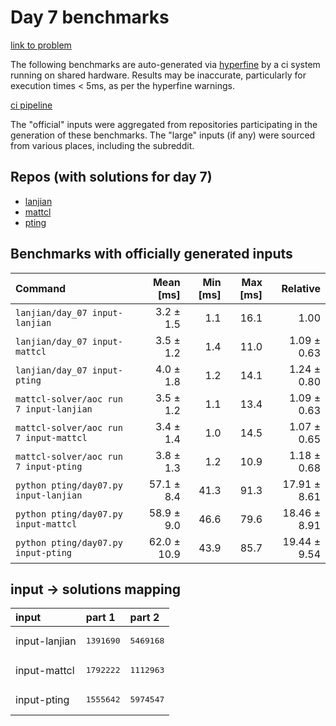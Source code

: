 # Day 7 benchmarks

[link to problem](http://adventofcode.com/2022/day/7)

The following benchmarks are auto-generated via [hyperfine](https://github.com/sharkdp/hyperfine) by a ci system running on shared hardware. Results may be inaccurate, particularly for execution times < 5ms, as per the hyperfine warnings.

[ci pipeline](http://ci.papercode.net:8080/teams/aoc2022/pipelines/aoc-compare-2022)

The "official" inputs were aggregated from repositories participating in the generation of these benchmarks. The "large" inputs (if any) were sourced from various places, including the subreddit.

## Repos (with solutions for day 7)


- [lanjian](https://github.com/LanJian/aoc-2022)
- [mattcl](https://github.com/mattcl/aoc2022)
- [pting](https://github.com/pting/aoc2022)

## Benchmarks with officially generated inputs
| Command | Mean [ms] | Min [ms] | Max [ms] | Relative |
|:---|---:|---:|---:|---:|
| `lanjian/day_07 input-lanjian` | 3.2 ± 1.5 | 1.1 | 16.1 | 1.00 |
| `lanjian/day_07 input-mattcl` | 3.5 ± 1.2 | 1.4 | 11.0 | 1.09 ± 0.63 |
| `lanjian/day_07 input-pting` | 4.0 ± 1.8 | 1.2 | 14.1 | 1.24 ± 0.80 |
| `mattcl-solver/aoc run 7 input-lanjian` | 3.5 ± 1.2 | 1.1 | 13.4 | 1.09 ± 0.63 |
| `mattcl-solver/aoc run 7 input-mattcl` | 3.4 ± 1.4 | 1.0 | 14.5 | 1.07 ± 0.65 |
| `mattcl-solver/aoc run 7 input-pting` | 3.8 ± 1.3 | 1.2 | 10.9 | 1.18 ± 0.68 |
| `python pting/day07.py input-lanjian` | 57.1 ± 8.4 | 41.3 | 91.3 | 17.91 ± 8.61 |
| `python pting/day07.py input-mattcl` | 58.9 ± 9.0 | 46.6 | 79.6 | 18.46 ± 8.91 |
| `python pting/day07.py input-pting` | 62.0 ± 10.9 | 43.9 | 85.7 | 19.44 ± 9.54 |

## input -> solutions mapping
|input|part 1|part 2|
|:---|:---|:---|
|input-lanjian|<pre>1391690</pre>|<pre>5469168</pre>|
|input-mattcl|<pre>1792222</pre>|<pre>1112963</pre>|
|input-pting|<pre>1555642</pre>|<pre>5974547</pre>|
